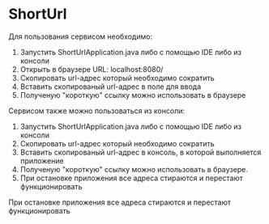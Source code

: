 # ShortUrl
Для пользования сервисом необходимо:
1. Запустить ShortUrlApplication.java либо с помощью IDE либо из консоли
2. Открыть в браузере URL: localhost:8080/
3. Скопировать url-адрес который необходимо сократить
4. Вставить скопированый url-адрес в поле для ввода
6. Полученую "короткую" ссылку можно использовать в браузере

Сервисом также можно пользоваться из консоли:
1. Запустить ShortUrlApplication.java либо с помощью IDE либо из консоли
3. Скопировать url-адрес который необходимо сократить
4. Вставить скопированый url-адрес в консоль, в которой выполняется приложение
5. Полученую "короткую" ссылку можно использовать в браузере.
6. При остановке приложения все адреса стираются и перестают функционировать

При остановке приложения все адреса стираются и перестают функционировать


